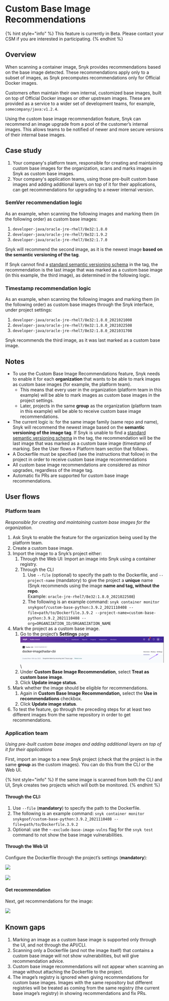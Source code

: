 # Custom Base Image Recommendations

{% hint style="info" %}
This feature is currently in Beta. Please contact your CSM if you are interested in participating.
{% endhint %}

## **Overview**

When scanning a container image, Snyk provides recommendations based on the base image detected. These recommendations apply only to a subset of images, as Snyk precomputes recommendations only for Official Docker images.

Customers often maintain their own internal, customized base images, built on top of Official Docker images or other upstream images. These are provided as a service to a wider set of development teams, for example, `somecompany/java:v1.2.4`.

Using the custom base image recommendation feature, Snyk can recommend an image upgrade from a pool of the customer’s internal images. This allows teams to be notified of newer and more secure versions of their internal base images.

## **Case study**

1. Your company's platform team, responsible for creating and maintaining custom base images for the organization, scans and marks images in Snyk as custom base images.
2. Your company's application teams, using those pre-built custom base images and adding additional layers on top of it for their applications, can get recommendations for upgrading to a newer internal version.

### **SemVer recommendation logic**

As an example, when scanning the following images and marking them (in the following order) as custom base images:

1. `developer-java/oracle-jre-rhel7/8e32:1.8.0`
2. `developer-java/oracle-jre-rhel7/8e32:1.9.2`
3. `developer-java/oracle-jre-rhel7/8e32:1.7.0`

Snyk will recommend the second image, as it is the newest image **based on the semantic versioning of the tag**.

If Snyk cannot find a [standard semantic versioning schema](https://semver.org/) in the tag, the recommendation is the last image that was marked as a custom base image (in this example, the third image), as determined in the following logic.

### **Timestamp recommendation logic**

As an example, when scanning the following images and marking them (in the following order) as custom base images through the Snyk interface, under project settings:

1. `developer-java/oracle-jre-rhel7/8e32:1.8.0_2021021008`
2. `developer-java/oracle-jre-rhel7/8e32:1.8.0_2021022508`
3. `developer-java/oracle-jre-rhel7/8e32:1.8.0_2021031708`

Snyk recommends the third image, as it was last marked as a custom base image.

## **Notes**

* To use the Custom Base Image Recommendations feature, Snyk needs to enable it for each **organization** that wants to be able to mark images as custom base images (for example, the platform team).
  * This means that every user in the organization (platform team in this example) will be able to mark images as custom base images in the project settings.
  * Later, projects in the same **group** as the organization (platform team in this example) will be able to receive custom base image recommendations.
* The current logic is: for the same image family (same repo and name), Snyk will recommend the newest image based on the **semantic versioning of the image tag**. If Snyk is unable to find a [standard semantic versioning schema](https://semver.org/) in the tag, the recommendation will be the last image that was marked as a custom base image (timestamp of marking. See the User flows→ Platform team section that follows.
* A Dockerfile must be specified (see the instructions that follow) in the project in order to receive custom base image recommendations
* All custom base image recommendations are considered as minor upgrades, regardless of the image tag.
* Automatic fix PRs are supported for custom base image recommendations.

## **User flows**

### Platform team

_Responsible for creating and maintaining custom base images for the organization._

1. Ask Snyk to enable the feature for the organization being used by the platform team.
2. Create a custom base image.
3. Import the image to a Snyk’s project either:
   1. Through the Web UI: Import an image into Snyk using a container registry.
   2. Through the CLI
      1. Use `--file` (optional) to specify the path to the Dockerfile, and `--project-name` (mandatory) to give the project a **unique** name (Snyk recommends using the image **name and tag, without the repo**.\
         Example: `oracle-jre-rhel7/8e32:1.8.0_2021022508`)
      2. The following is an example command: `snyk container monitor snykgoof/custom-base-python:3.9.2_2021110408 --file=path/to/Dockerfile.3.9.2 --project-name=custom-base-python:3.9.2_2021110408 --org=ORGANIZATION_ID/ORGANIZATION_NAME`
4. Mark the project as a custom base image.
   1. Go to the project’s **Settings** page\
      ![](<../../../.gitbook/assets/image (116).png>)\\
   2. Under **Custom Base Image Recommendation**, select **Treat as custom base image**.
   3. Click **Update image status**.
5. Mark whether the image should be eligible for recommendations.
   1. Again in **Custom Base Image Recommendation,** select the **Use in recommendations** checkbox.
   2. Click **Update image status**.
6. To test the feature, go through the preceding steps for at least two different images from the same repository in order to get recommendations.

### Application team

_Using pre-built custom base images and adding additional layers on top of it for their applications_

First, import an image to a new Snyk project (check that the project is in the same **group** as the custom images). You can do this from the CLI or the Web UI.

{% hint style="info" %}
If the same image is scanned from both the CLI and UI, Snyk creates two projects which will both be monitored.
{% endhint %}

#### Through the CLI:

1. Use `--file` (**mandatory**) to specify the path to the Dockerfile.
2. The following is an example command: `snyk container monitor snykgoof/custom-base-python:3.9.2_2021110408 --file=path/to/Dockerfile.3.9.2`
3. Optional: use the -`-exclude-base-image-vulns` flag for the `snyk test` command to not show the base image vulnerabilities.

#### Through the Web UI

Configure the Dockerfile through the project’s settings (**mandatory**):

![](https://lh5.googleusercontent.com/tPfU1mB9wZ-eSLTXHh5lRG58zh5xsnoTggeQ1xA7s7yShWoIZm4rfy4\_qoE-aFGr4wYucMJrUebsmwri4Ba8B4bHZ5Nd4ax\_qvv5vxdIJZbNAdH3JGI\_uwhALj7U99bOS57s3xPI)

![](https://lh5.googleusercontent.com/4cyspvfpv1ZA-4rmhU7DzngLigf8c6rgEu5d7wHiiy7QMbIHy8Qw6qqS0VLEAEYpAfBADISvvQAyCkGqeoBgKxexDxzVPBJvNzB44MSvBzGlPd0NNuWrZyv\_73NggOYlSjZCER0z)

#### Get recommendation

Next, get recommendations for the image:

![](https://lh5.googleusercontent.com/G--7GkeQ6i0bwTWE1tdC\_Gg5d727JdQQfclEQ1n2opt5vtRDjT2FBChFpSZBD9V1TleoLigSzhtEERg4tfVI6yIua5Q5nGeNycmR93BYCG1DsiREvhNWKtFdZ4imJZvC1ypmDKOI)

####

## Known gaps

1. Marking an image as a custom base image is supported only through the UI, and not through the API/CLI.
2. Scanning only a Dockerfile (and not the image itself) that contains a custom base image will not show vulnerabilities, but will give recommendation advice.
3. Custom base image recommendations will not appear when scanning an image without attaching the Dockerfile to the project.
4. The image’s registry is ignored when giving recommendations for custom base images. Images with the same repository but different registries will be treated as coming from the same registry (the current base image’s registry) in showing recommendations and fix PRs.
